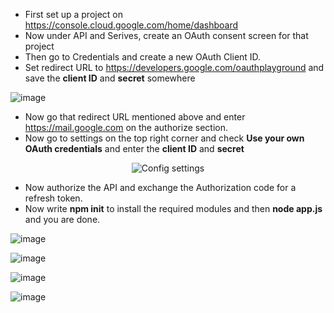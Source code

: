 
* First set up a project on https://console.cloud.google.com/home/dashboard
* Now under API and Serives, create an OAuth consent screen for that project
* Then go to Credentials and create a new OAuth Client ID.
* Set redirect URL to https://developers.google.com/oauthplayground and save the **client ID** and **secret** somewhere


![image](https://user-images.githubusercontent.com/89719149/187015148-57f0dee6-c22b-4107-9fc7-79fedca76fb4.png)


* Now go that redirect URL mentioned above and enter https://mail.google.com on the authorize section.
* Now go to settings on the top right corner and check **Use your own OAuth credentials** and enter the **client ID** and **secret**

<div align="center">
<img alt="Config settings" src=https://user-images.githubusercontent.com/89719149/187015297-52c35cc2-6b0c-4b96-97d2-e622c48e6e69.png>
</div>

* Now authorize the API and exchange the Authorization code for a refresh token.
* Now write **npm init** to install the required modules and then **node app.js** and you are done.

![image](https://user-images.githubusercontent.com/87666139/193126822-ac903071-1f9b-4298-a992-eb04131f73a8.png)

![image](https://user-images.githubusercontent.com/87666139/193127265-71bfb093-d798-40ed-bd93-06102bfc1a2a.png)

![image](https://user-images.githubusercontent.com/87666139/193127313-bc8fead1-cee0-4d90-af65-f31b969cc230.png)

![image](https://user-images.githubusercontent.com/87666139/193127444-6037ee49-4602-495a-be0e-c34c5cec6bb6.png)
